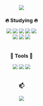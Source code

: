 <div align="center">
<img src="https://capsule-render.vercel.app/api?type=waving&color=auto&height=150&section=header" />
<br>
  <h3> 🔥 Studying 🔥 </h3> 
<img src="https://img.shields.io/badge/Python-495aff?style=flat-square&logo=Python&logoColor=white"/></a>
<img src="https://img.shields.io/badge/R-4481eb?style=flat-square&logo=R&logoColor=white"/></a>
<img src="https://img.shields.io/badge/Java-fa709a?style=flat-square&logo=Java&logoColor=white"/></a>
<img src="https://img.shields.io/badge/MySQL-30cfd0?style=flat-square&logo=MySQL&logoColor=white"/></a>
<img src="https://img.shields.io/badge/JavaScript-ec8c69?style=flat-square&logo=JavaScript&logoColor=white"/></a>
<br>
<img src="https://img.shields.io/badge/PHP-6e45e2?style=flat-square&logo=PHP&logoColor=white"/></a>
<img src="https://img.shields.io/badge/Node.js-00cdac?style=flat-square&logo=Node.js&logoColor=white"/></a>
<img src="https://img.shields.io/badge/Spring-67c414?style=flat-square&logo=Spring&logoColor=white"/></a>
<br>
<br>

<h3>💬 Tools 💬</h3> 
<img src="https://img.shields.io/badge/VSCode-0078d7?style=flat-square&logo=visual-studio-code&logoColor=white"/></a>
<img src="https://img.shields.io/badge/Eclipse-8e4f87?style=flat-square&logo=Eclipse&logoColor=white"/></a>
<img src="https://img.shields.io/badge/Intellij-000000?style=flat-square&logo=intellij-idea&logoColor=white"/></a>
<br>
<br>

<h3>📫</h3> 
<a href="https://www.instagram.com/saming__/" target='_blank'><img src="https://img.shields.io/badge/Instagram-ff758c?style=flat-square&logo=instagram&logoColor=white"/></a>
<br>
<br>
</div>
